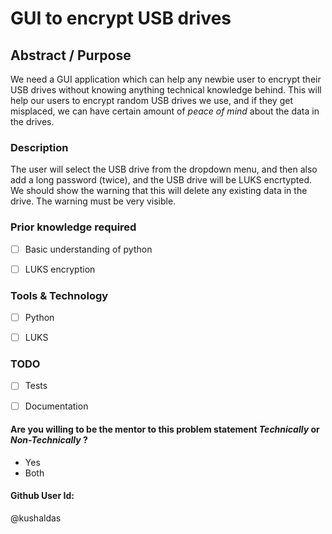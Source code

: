 # GUI to encrypt USB drives


## Abstract / Purpose 

We need a GUI application which can help any newbie user to encrypt
their USB drives without knowing anything technical knowledge
behind. This will help our users to encrypt random USB drives we use,
and if they get misplaced, we can have certain amount of *peace of
mind* about the data in the drives.


### Description

The user will select the USB drive from the dropdown menu, and then
also add a long password (twice), and the USB drive will be LUKS
encrtypted.  We should show the warning that this will delete any
existing data in the drive. The warning must be very visible.


### Prior knowledge required

- [ ] Basic understanding of python
- [ ] LUKS encryption



### Tools & Technology

- [ ] Python
- [ ] LUKS 



### TODO

- [ ] Tests
- [ ] Documentation



#### Are you willing to be the mentor to this problem statement *Technically* or *Non-Technically* ?

- Yes 
- Both



#### Github User Id:

@kushaldas


